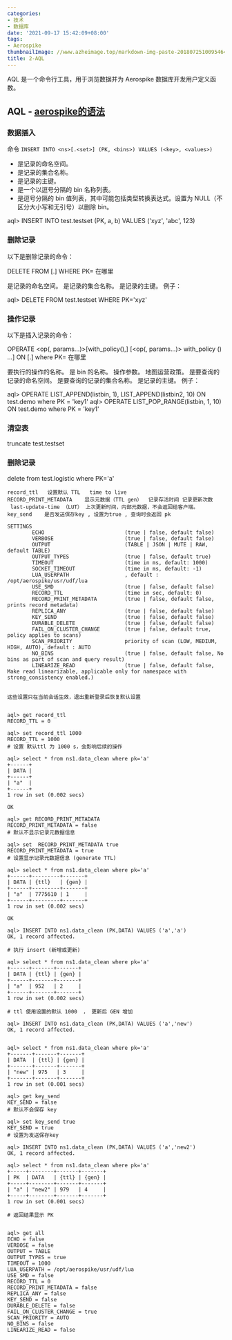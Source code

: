 ```yaml
---
categories:
- 技术
- 数据库
date: '2021-09-17 15:42:09+08:00'
tags:
- Aerospike
thumbnailImage: //www.azheimage.top/markdown-img-paste-20180725100954649.png
title: 2-AQL
---
```


AQL 是一个命令行工具，用于浏览数据并为 Aerospike 数据库开发用户定义函数。
<!--more-->
## AQL - [aerospike的语法](https://docs.aerospike.com/docs/tools/aql/record_operations.html)


### 数据插入
命令
`INSERT INTO <ns>[.<set>] (PK, <bins>) VALUES (<key>, <values>)`
- <ns> 是记录的命名空间。
- <set> 是记录的集合名称。
- <key> 是记录的主键。
- <bins> 是一个以逗号分隔的 bin 名称列表。
- <values>是逗号分隔的 bin 值列表，其中可能包括类型转换表达式。设置为 NULL（不区分大小写和无引号）以删除 bin。

aql> INSERT INTO test.testset (PK, a, b) VALUES ('xyz', 'abc', 123)



### 删除记录
以下是删除记录的命令：

DELETE FROM <ns>[.<set>] WHERE PK=<key>
在哪里

<ns> 是记录的命名空间。
<set> 是记录的集合名称。
<key> 是记录的主键。
例子：

aql> DELETE FROM test.testset WHERE PK='xyz'

### 操作记录
以下是插入记录的命令：

OPERATE <op(<bin>, params...)>[with_policy(<map policy>),] [<op(<bin>, params...)> with_policy (<map policy>) ...] ON <ns>[.<set>] where PK=<key>
在哪里

<op> 要执行的操作的名称。
<bin> 是 bin 的名称。
<params> 操作参数。
<map policy> 地图运营政策。
<ns> 是要查询的记录的命名空间。
<set> 是要查询的记录的集合名称。
<key> 是记录的主键。
例子：

aql> OPERATE LIST_APPEND(listbin, 1), LIST_APPEND(listbin2, 10) ON test.demo where PK = 'key1'
aql> OPERATE LIST_POP_RANGE(listbin, 1, 10) ON test.demo where PK = 'key1'

### 清空表
truncate test.testset

### 删除记录
delete from test.logistic where PK='a'

```
record_ttl   设置默认 TTL   time to live
RECORD_PRINT_METADATA    显示元数据（TTL gen）  记录存活时间 记录更新次数
 last-update-time （LUT） 上次更新时间，内部元数据，不会返回给客户端。
key_send    是否发送保存key , 设置为true , 查询时会返回 pk

SETTINGS
        ECHO                          (true | false, default false)
        VERBOSE                       (true | false, default false)
        OUTPUT                        (TABLE | JSON | MUTE | RAW, default TABLE)
        OUTPUT_TYPES                  (true | false, default true)
        TIMEOUT                       (time in ms, default: 1000)
        SOCKET_TIMEOUT                (time in ms, default: -1)
        LUA_USERPATH                  , default : /opt/aerospike/usr/udf/lua
        USE_SMD                       (true | false, default false)
        RECORD_TTL                    (time in sec, default: 0)
        RECORD_PRINT_METADATA         (true | false, default false, prints record metadata)
        REPLICA_ANY                   (true | false, default false)
        KEY_SEND                      (true | false, default false)
        DURABLE_DELETE                (true | false, default false)
        FAIL_ON_CLUSTER_CHANGE        (true | false, default true, policy applies to scans)
        SCAN_PRIORITY                 priority of scan (LOW, MEDIUM, HIGH, AUTO), default : AUTO
        NO_BINS                       (true | false, default false, No bins as part of scan and query result)
        LINEARIZE_READ                (true | false, default false, Make read linearizable, applicable only for namespace with strong_consistency enabled.)

        
这些设置只在当前会话生效，退出重新登录后恢复默认设置


aql> get record_ttl
RECORD_TTL = 0

aql> set record_ttl 1000
RECORD_TTL = 1000
# 设置 默认ttl 为 1000 s，会影响后续的操作

aql> select * from ns1.data_clean where pk='a'
+------+
| DATA |
+------+
| "a"  |
+------+
1 row in set (0.002 secs)

OK

aql> get RECORD_PRINT_METADATA
RECORD_PRINT_METADATA = false
# 默认不显示记录元数据信息

aql> set  RECORD_PRINT_METADATA true
RECORD_PRINT_METADATA = true
# 设置显示记录元数据信息 (generate TTL)

aql> select * from ns1.data_clean where pk='a'
+------+---------+-------+
| DATA | {ttl}   | {gen} |
+------+---------+-------+
| "a"  | 7775610 | 1     |
+------+---------+-------+
1 row in set (0.002 secs)

OK

aql> INSERT INTO ns1.data_clean (PK,DATA) VALUES ('a','a')
OK, 1 record affected.

# 执行 insert (新增或更新)

aql> select * from ns1.data_clean where pk='a'
+------+-------+-------+
| DATA | {ttl} | {gen} |
+------+-------+-------+
| "a"  | 952   | 2     |
+------+-------+-------+
1 row in set (0.002 secs)

# ttl 使用设置的默认 1000  ， 更新后 GEN 增加

aql> INSERT INTO ns1.data_clean (PK,DATA) VALUES ('a','new')
OK, 1 record affected.


aql> select * from ns1.data_clean where pk='a'
+-------+-------+-------+
| DATA  | {ttl} | {gen} |
+-------+-------+-------+
| "new" | 975   | 3     |
+-------+-------+-------+
1 row in set (0.001 secs)

aql> get key_send
KEY_SEND = false
# 默认不会保存 key 

aql> set key_send true
KEY_SEND = true
# 设置为发送保存key

aql> INSERT INTO ns1.data_clean (PK,DATA) VALUES ('a','new2')
OK, 1 record affected.

aql> select * from ns1.data_clean where pk='a'
+-----+--------+-------+-------+
| PK  | DATA   | {ttl} | {gen} |
+-----+--------+-------+-------+
| "a" | "new2" | 979   | 4     |
+-----+--------+-------+-------+
1 row in set (0.001 secs)

# 返回结果显示 PK


aql> get all
ECHO = false
VERBOSE = false
OUTPUT = TABLE
OUTPUT_TYPES = true
TIMEOUT = 1000
LUA_USERPATH = /opt/aerospike/usr/udf/lua
USE_SMD = false
RECORD_TTL = 0
RECORD_PRINT_METADATA = false
REPLICA_ANY = false
KEY_SEND = false
DURABLE_DELETE = false
FAIL_ON_CLUSTER_CHANGE = true
SCAN_PRIORITY = AUTO
NO_BINS = false
LINEARIZE_READ = false
```
